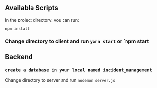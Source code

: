 
## Available Scripts

In the project directory, you can run:

`npm install`

### Change directory to client and run `yarn start` or `npm start

## Backend

### `create a database in your local named incident_management`

Change directory to server and run `nodemon server.js`
